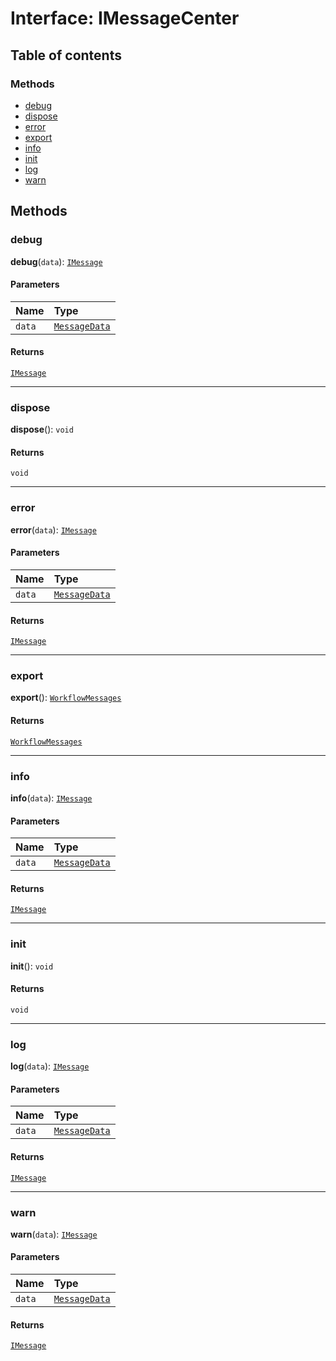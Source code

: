 # Interface: IMessageCenter

## Table of contents

### Methods

* [debug](/auto-docs/interface/interfaces/IMessageCenter.md#debug)
* [dispose](/auto-docs/interface/interfaces/IMessageCenter.md#dispose)
* [error](/auto-docs/interface/interfaces/IMessageCenter.md#error)
* [export](/auto-docs/interface/interfaces/IMessageCenter.md#export)
* [info](/auto-docs/interface/interfaces/IMessageCenter.md#info)
* [init](/auto-docs/interface/interfaces/IMessageCenter.md#init)
* [log](/auto-docs/interface/interfaces/IMessageCenter.md#log)
* [warn](/auto-docs/interface/interfaces/IMessageCenter.md#warn)

## Methods

### debug

**debug**(`data`): [`IMessage`](/auto-docs/interface/interfaces/IMessage.md)

#### Parameters

| Name | Type |
| :------ | :------ |
| `data` | [`MessageData`](/auto-docs/interface/interfaces/MessageData.md) |

#### Returns

[`IMessage`](/auto-docs/interface/interfaces/IMessage.md)

***

### dispose

**dispose**(): `void`

#### Returns

`void`

***

### error

**error**(`data`): [`IMessage`](/auto-docs/interface/interfaces/IMessage.md)

#### Parameters

| Name | Type |
| :------ | :------ |
| `data` | [`MessageData`](/auto-docs/interface/interfaces/MessageData.md) |

#### Returns

[`IMessage`](/auto-docs/interface/interfaces/IMessage.md)

***

### export

**export**(): [`WorkflowMessages`](/auto-docs/interface/types/WorkflowMessages.md)

#### Returns

[`WorkflowMessages`](/auto-docs/interface/types/WorkflowMessages.md)

***

### info

**info**(`data`): [`IMessage`](/auto-docs/interface/interfaces/IMessage.md)

#### Parameters

| Name | Type |
| :------ | :------ |
| `data` | [`MessageData`](/auto-docs/interface/interfaces/MessageData.md) |

#### Returns

[`IMessage`](/auto-docs/interface/interfaces/IMessage.md)

***

### init

**init**(): `void`

#### Returns

`void`

***

### log

**log**(`data`): [`IMessage`](/auto-docs/interface/interfaces/IMessage.md)

#### Parameters

| Name | Type |
| :------ | :------ |
| `data` | [`MessageData`](/auto-docs/interface/interfaces/MessageData.md) |

#### Returns

[`IMessage`](/auto-docs/interface/interfaces/IMessage.md)

***

### warn

**warn**(`data`): [`IMessage`](/auto-docs/interface/interfaces/IMessage.md)

#### Parameters

| Name | Type |
| :------ | :------ |
| `data` | [`MessageData`](/auto-docs/interface/interfaces/MessageData.md) |

#### Returns

[`IMessage`](/auto-docs/interface/interfaces/IMessage.md)
